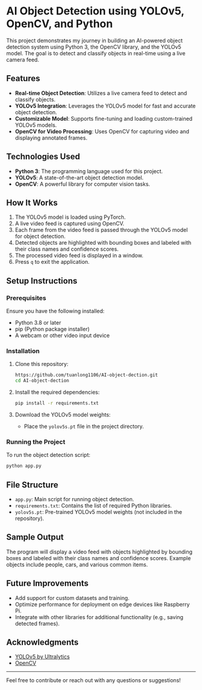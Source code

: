 # AI Object Detection using YOLOv5, OpenCV, and Python

This project demonstrates my journey in building an AI-powered object detection system using Python 3, the OpenCV library, and the YOLOv5 model. The goal is to detect and classify objects in real-time using a live camera feed.

## Features
- **Real-time Object Detection**: Utilizes a live camera feed to detect and classify objects.
- **YOLOv5 Integration**: Leverages the YOLOv5 model for fast and accurate object detection.
- **Customizable Model**: Supports fine-tuning and loading custom-trained YOLOv5 models.
- **OpenCV for Video Processing**: Uses OpenCV for capturing video and displaying annotated frames.

## Technologies Used
- **Python 3**: The programming language used for this project.
- **YOLOv5**: A state-of-the-art object detection model.
- **OpenCV**: A powerful library for computer vision tasks.

## How It Works
1. The YOLOv5 model is loaded using PyTorch.
2. A live video feed is captured using OpenCV.
3. Each frame from the video feed is passed through the YOLOv5 model for object detection.
4. Detected objects are highlighted with bounding boxes and labeled with their class names and confidence scores.
5. The processed video feed is displayed in a window.
6. Press `q` to exit the application.

## Setup Instructions

### Prerequisites
Ensure you have the following installed:
- Python 3.8 or later
- pip (Python package installer)
- A webcam or other video input device

### Installation
1. Clone this repository:
   ```bash
   https://github.com/tuanlong1106/AI-object-dection.git
   cd AI-object-dection
   ```
2. Install the required dependencies:
   ```bash
   pip install -r requirements.txt
   ```

3. Download the YOLOv5 model weights:
   - Place the `yolov5s.pt` file in the project directory.

### Running the Project
To run the object detection script:
```bash
python app.py
```

## File Structure
- `app.py`: Main script for running object detection.
- `requirements.txt`: Contains the list of required Python libraries.
- `yolov5s.pt`: Pre-trained YOLOv5 model weights (not included in the repository).

## Sample Output
The program will display a video feed with objects highlighted by bounding boxes and labeled with their class names and confidence scores. Example objects include people, cars, and various common items.

## Future Improvements
- Add support for custom datasets and training.
- Optimize performance for deployment on edge devices like Raspberry Pi.
- Integrate with other libraries for additional functionality (e.g., saving detected frames).

## Acknowledgments
- [YOLOv5 by Ultralytics](https://github.com/ultralytics/yolov5)
- [OpenCV](https://opencv.org/)

---

Feel free to contribute or reach out with any questions or suggestions!
